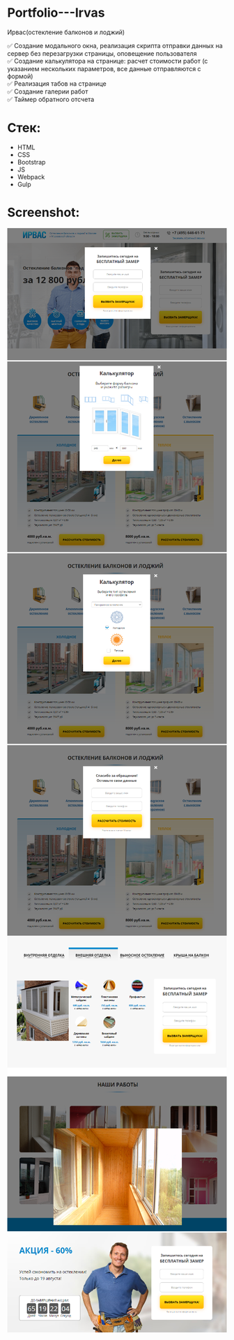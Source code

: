 # Portfolio---Irvas    
Ирвас(остекление балконов и лоджий)  
 
      
:white_check_mark: Создание модального окна, реализация скрипта отправки данных на сервер без перезагрузки страницы, оповещение пользователя       
:white_check_mark: Создание калькулятора на странице: расчет стоимости работ (с указанием нескольких параметров, все данные отправляются с формой)     
:white_check_mark: Реализация табов на странице  
:white_check_mark: Создание галерии работ   
:white_check_mark: Таймер обратного отсчета  

# Стек:      
- HTML        
- CSS  
- Bootstrap      
- JS        
- Webpack 
- Gulp
     
# Screenshot:      
![alt text](screenshots/img1.png "Модальное окно")        
![alt text](screenshots/img2.png "Калькулятор - расчет стоимости(окно 1)")      
![alt text](screenshots/img3.png "Калькулятор - расчет стоимости(окно 2)")      
![alt text](screenshots/img4.png "Калькулятор - расчет стоимости(окно 3)")      
![alt text](screenshots/img5.png "Табы на странице")      
![alt text](screenshots/img6.png "Галерея") 
![alt text](screenshots/img7.png "Таймер обратного отсчета") 
